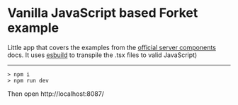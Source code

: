 # Vanilla JavaScript based Forket example

Little app that covers the examples from the [official server components](https://react.dev/reference/rsc/server-components) docs. It uses [esbuild](https://esbuild.github.io/) to transpile the .tsx files to valid JavaScript)

---

```
> npm i
> npm run dev
```

Then open http://localhost:8087/